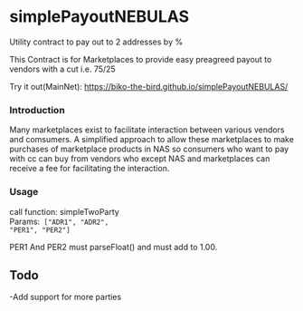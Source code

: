 # simplePayoutNEBULAS
Utility contract to pay out to 2 addresses by %

This Contract is for Marketplaces to provide easy preagreed payout to vendors with a cut i.e. 75/25

Try it out(MainNet): https://biko-the-bird.github.io/simplePayoutNEBULAS/

### Introduction
Many marketplaces exist to facilitate interaction between various vendors and comsumers. A simplified approach to allow these marketplaces to make purchases of marketplace products in NAS so consumers who want to pay with cc can buy from vendors who except NAS and marketplaces can receive a fee for facilitating the interaction.

### Usage
call function: simpleTwoParty</br>
Params:<code> ["ADR1", "ADR2", "PER1", "PER2"]</code>

PER1 And PER2 must parseFloat() and must add to 1.00.

## Todo
-Add support for more parties
